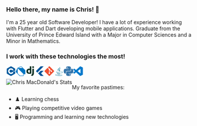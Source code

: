 <link rel="stylesheet" type="text/css" href="css/readme.css" />

### Hello there, my name is Chris! 👋
I'm a 25 year old Software Developer! I have a lot of experience working with Flutter and Dart developing mobile applications. Graduate from the University of Prince Edward Island with a Major in Computer Sciences and a Minor in Mathematics.

### I work with these technologies the most!

[<img align="left" alt="C++" width="26px" src="icons/cplusplus.svg" />][cpp]
[<img align="left" alt="Dart" width="26px" src="icons/dart.svg" />][dart]
[<img align="left" alt="Django" width="26px" src="icons/django.svg" />][django]
[<img align="left" alt="Flutter" width="26px" src="icons/flutter.svg" />][flutter]
[<img align="left" alt="Git" width="26px" src="icons/git.svg" />][git]
[<img align="left" alt="Java" width="26px" src="icons/java.svg" />][java]
[<img align="left" alt="Python" width="26px" src="icons/python.svg" />][python]
[<img align="left" alt="Visual Studio Code" width="26px" src="icons/visualstudiocode.svg" />][vscode]
<br><br>
<img align="left" alt="Chris MacDonald's Stats" src="https://github-readme-stats-swart-nine.vercel.app/api?username=chrismacdonaldw&show_icons=true&count_private=trueshow_icons=true&hide_border=true&hide=issues,contribs&theme=tokyonight"/>

My favorite pastimes:
- :chess_pawn: Learning chess
- :video_game: Playing competitive video games
- :desktop_computer: Programming and learning new technologies

[cpp]: https://www.cplusplus.com/
[dart]: https://dart.dev/guides
[django]: https://docs.djangoproject.com/en/3.1/
[flutter]: https://flutter.dev/docs
[git]: https://git-scm.com/doc
[java]: https://docs.oracle.com/en/java/
[python]: https://docs.python.org/3/
[vscode]: https://code.visualstudio.com/
